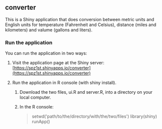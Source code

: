 ## converter
This is a Shiny application that does conversion between metric units and
English units for temperature (Fahrenheit and Celsius), distance (miles and
kilometers) and valume (gallons and liters).

### Run the application

You can run the application in two ways:

  1. Visit the application page at the Shiny server:
  [https://spz1st.shinyapps.io/converter](https://spz1st.shinyapps.io/converter)

  2. Run the application in R console (with shiny install).
     1. Download the two files, ui.R and server.R,
        into a directory on your local computer.
     2. In the R console:

        > setwd('path/to/the/directory/with/the/two/files')
        > library(shiny)
        > runApp()
